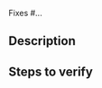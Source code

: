 Fixes #... <!-- Link the issue that will be fixed by merging this PR, e.g. Fixes #1234 -->

## Description

<!-- Include a summary of the work -->

## Steps to verify

<!-- Describe steps to verify -->

<!-- Please ensure you have have updated the tests, readme, typescript definitions -->

